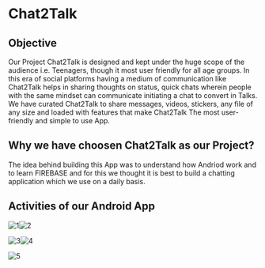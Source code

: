 # Chat2Talk

## Objective
 Our Project Chat2Talk is designed and kept under the huge scope of the audience i.e. Teenagers, though it most user friendly for all age groups. In this era of social platforms having a medium of communication like Chat2Talk helps in sharing thoughts on status, quick chats wherein people with the same mindset can communicate initiating a chat to convert in Talks. We have curated Chat2Talk to share messages, videos, stickers, any file of any size and loaded with features that make Chat2Talk The most user-friendly and simple to use App.
 
 ## Why we have choosen Chat2Talk as our Project?
The idea behind building this App was to understand how Andriod work and to learn FIREBASE and for this we thought it is best to build a chatting application which we use on a daily basis.

## Activities of our Android App

![1](https://user-images.githubusercontent.com/60259661/125155397-2ef67f00-e17d-11eb-829d-585da825425b.JPG)![2](https://user-images.githubusercontent.com/60259661/125155401-39b11400-e17d-11eb-86ea-261b0f79095a.JPG)


![3](https://user-images.githubusercontent.com/60259661/125155408-43d31280-e17d-11eb-9497-03dc42578b72.JPG)![4](https://user-images.githubusercontent.com/60259661/125155412-4cc3e400-e17d-11eb-935b-7a0aa9930e4b.JPG)


![5](https://user-images.githubusercontent.com/60259661/125155417-551c1f00-e17d-11eb-813a-f2e6e9b65f97.JPG)









